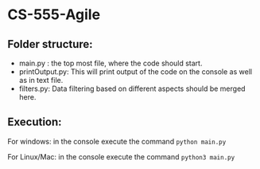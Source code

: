 # CS-555-Agile

## Folder structure:

- main.py : the top most file, where the code should start.
- printOutput.py: This will print output of the code on the console as well as in text file.
- filters.py: Data filtering based on different aspects should be merged here.

## Execution:

For windows:
in the console execute the command `python main.py`

For Linux/Mac:
in the console execute the command `python3 main.py`
